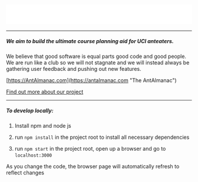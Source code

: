 ![Poor Peter's AntAlmanac](src/components/App/logo_wide.png)

<hr>

##### We aim to build the ultimate course planning aid for UCI anteaters.

We believe that good software is equal parts good code and good people. We are run like a club so we will not stagnate and we will instead always be gathering user feedback and pushing out new features.

[https://AntAlmanac.com](https://antalmanac.com "The AntAlmanac")

[Find out more about our project](https://www.ics.uci.edu/~rang1/AntAlmanac/index.html "Info Page")

<hr>

##### To develop locally:

1. Install npm and node js

2. run `npm install` in the project root to install all necessary dependencies

3. run `npm start` in the project root, open up a browser and go to `localhost:3000`

As you change the code, the browser page will automatically refresh to reflect changes
